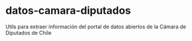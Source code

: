# datos-camara-diputados
Utils para extraer información del portal de datos abiertos de la Cámara de Diputados de Chile
